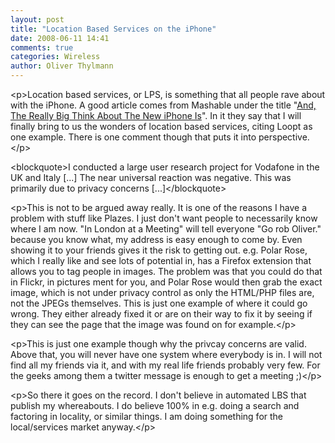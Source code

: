 ```yaml
---
layout: post
title: "Location Based Services on the iPhone"
date: 2008-06-11 14:41
comments: true
categories: Wireless
author: Oliver Thylmann
---
```







&lt;p&gt;Location based services, or LPS, is something that all people rave about with the iPhone. A good article comes from Mashable under the title &quot;[And, The Really Big Think About The New iPhone Is](http://mashable.com/2008/06/11/iphone-gps/)&quot;. In it they say that I will finally bring to us the wonders of location based services, citing Loopt as one example. There is one comment though that puts it into perspective.&lt;/p&gt;

&lt;blockquote&gt;I conducted a large user research project for Vodafone in the UK and Italy [...] The near universal reaction was negative. This was primarily due to privacy concerns [...]&lt;/blockquote&gt;

&lt;p&gt;This is not to be argued away really. It is one of the reasons I have a problem with stuff like Plazes. I just don't want people to necessarily know where I am now. &quot;In London at a Meeting&quot; will tell everyone &quot;Go rob Oliver.&quot; because you know what, my address is easy enough to come by. Even showing it to your friends gives it the risk to getting out. e.g. Polar Rose, which I really like and see lots of potential in, has a Firefox extension that allows you to tag people in images. The problem was that you could do that in Flickr, in pictures ment for you, and Polar Rose would then grab the exact image, which is not under privacy control as only the HTML/PHP files are, not the JPEGs themselves. This is just one example of where it could go wrong. They either already fixed it or are on their way to fix it by seeing if they can see the page that the image was found on for example.&lt;/p&gt;

&lt;p&gt;This is just one example though why the privcay concerns are valid. Above that, you will never have one system where everybody is in. I will not find all my friends via it, and with my real life friends probably very few. For the geeks among them a twitter message is enough to get a meeting ;)&lt;/p&gt;

&lt;p&gt;So there it goes on the record. I don't believe in automated LBS that publish my whereabouts. I do believe 100% in e.g. doing a search and factoring in locality, or similar things. I am doing something for the local/services market anyway.&lt;/p&gt;


